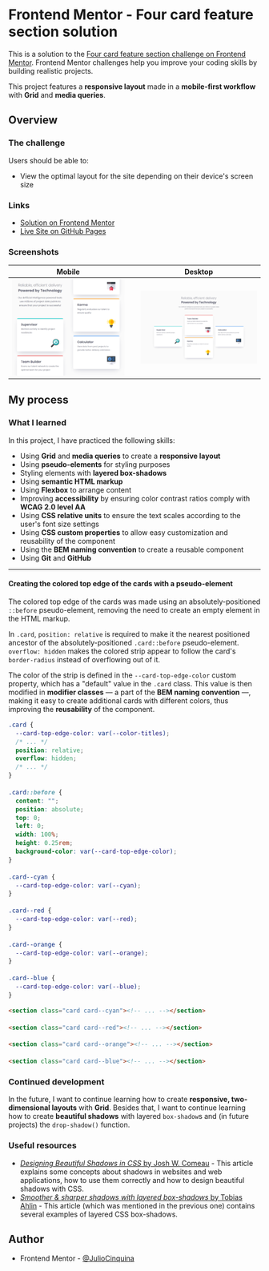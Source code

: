 # Frontend Mentor - Four card feature section solution

This is a solution to the [Four card feature section challenge on Frontend Mentor](https://www.frontendmentor.io/challenges/four-card-feature-section-weK1eFYK). Frontend Mentor challenges help you improve your coding skills by building realistic projects.

This project features a **responsive layout** made in a **mobile-first workflow** with **Grid** and **media queries**.

## Overview

### The challenge

Users should be able to:

- View the optimal layout for the site depending on their device's screen size

### Links

- [Solution on Frontend Mentor](https://www.frontendmentor.io/solutions/responsive-cards-with-grid-pseudoelements-bem-and-accessible-colors-ZYQwAtR6NA)
- [Live Site on GitHub Pages](https://juliocinquina.github.io/fem-four-card-feature-section/)

### Screenshots

|                                Mobile                                 |     |                                 Desktop                                 |
| :-------------------------------------------------------------------: | :-: | :---------------------------------------------------------------------: |
| ![Mobile layout of the solution](./screenshots/screenshot-mobile.png) |     | ![Desktop layout of the solution](./screenshots/screenshot-desktop.png) |

## My process

### What I learned

In this project, I have practiced the following skills:

- Using **Grid** and **media queries** to create a **responsive layout**
- Using **pseudo-elements** for styling purposes
- Styling elements with **layered box-shadows**
- Using **semantic HTML markup**
- Using **Flexbox** to arrange content
- Improving **accessibility** by ensuring color contrast ratios comply with **WCAG 2.0 level AA**
- Using **CSS relative units** to ensure the text scales according to the user's font size settings
- Using **CSS custom properties** to allow easy customization and reusability of the component
- Using the **BEM naming convention** to create a reusable component
- Using **Git** and **GitHub**

---

#### Creating the colored top edge of the cards with a pseudo-element

The colored top edge of the cards was made using an absolutely-positioned `::before` pseudo-element, removing the need to create an empty element in the HTML markup.

In `.card`, `position: relative` is required to make it the nearest positioned ancestor of the absolutely-positioned `.card::before` pseudo-element. `overflow: hidden` makes the colored strip appear to follow the card's `border-radius` instead of overflowing out of it.

The color of the strip is defined in the `--card-top-edge-color` custom property, which has a "default" value in the `.card` class. This value is then modified in **modifier classes** — a part of the **BEM naming convention** —, making it easy to create additional cards with different colors, thus improving the **reusability** of the component.

```css
.card {
  --card-top-edge-color: var(--color-titles);
  /* ... */
  position: relative;
  overflow: hidden;
  /* ... */
}

.card::before {
  content: "";
  position: absolute;
  top: 0;
  left: 0;
  width: 100%;
  height: 0.25rem;
  background-color: var(--card-top-edge-color);
}

.card--cyan {
  --card-top-edge-color: var(--cyan);
}

.card--red {
  --card-top-edge-color: var(--red);
}

.card--orange {
  --card-top-edge-color: var(--orange);
}

.card--blue {
  --card-top-edge-color: var(--blue);
}
```

```html
<section class="card card--cyan"><!-- ... --></section>

<section class="card card--red"><!-- ... --></section>

<section class="card card--orange"><!-- ... --></section>

<section class="card card--blue"><!-- ... --></section>
```

### Continued development

In the future, I want to continue learning how to create **responsive, two-dimensional layouts** with **Grid**. Besides that, I want to continue learning how to create **beautiful shadows** with layered `box-shadow`s and (in future projects) the `drop-shadow()` function.

### Useful resources

- [_Designing Beautiful Shadows in CSS_ by Josh W. Comeau](https://www.joshwcomeau.com/css/designing-shadows/) - This article explains some concepts about shadows in websites and web applications, how to use them correctly and how to design beautiful shadows with CSS.
- [_Smoother & sharper shadows with layered box-shadows_ by Tobias Ahlin](https://tobiasahlin.com/blog/layered-smooth-box-shadows/) - This article (which was mentioned in the previous one) contains several examples of layered CSS box-shadows.

## Author

- Frontend Mentor - [@JulioCinquina](https://www.frontendmentor.io/profile/JulioCinquina)
